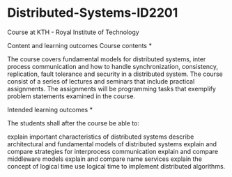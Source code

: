 # Distributed-Systems-ID2201

Course at KTH - Royal Institute of Technology 

Content and learning outcomes
Course contents *

The course covers fundamental models for distributed systems, inter process communication and how to handle synchronization, consistency, replication, fault tolerance and security in a distributed system. The course consist of a series of lectures and seminars that include practical assignments. The assignments will be programming tasks that exemplify problem statements examined in the course.

Intended learning outcomes *

The students shall after the course be able to:

explain important characteristics of distributed systems
describe architectural and fundamental models of distributed systems
explain and compare strategies for interprocess communication
explain and compare middleware models
explain and compare name services
explain the concept of logical time
use logical time to implement distributed algorithms.
